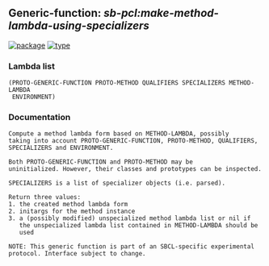 ## Generic-function: ***sb-pcl:make-method-lambda-using-specializers***
[![package](https://img.shields.io/badge/Package-SB--PCL-5f9ea0.svg?style=social&colorA=999999)](../) [![type](https://img.shields.io/badge/Type-Generic--Function-5f9ea0.svg?style=social&colorA=999999)](../#generic-function) 
### Lambda list
```
(PROTO-GENERIC-FUNCTION PROTO-METHOD QUALIFIERS SPECIALIZERS METHOD-LAMBDA
 ENVIRONMENT)
```
### Documentation
```
Compute a method lambda form based on METHOD-LAMBDA, possibly
taking into account PROTO-GENERIC-FUNCTION, PROTO-METHOD, QUALIFIERS,
SPECIALIZERS and ENVIRONMENT.

Both PROTO-GENERIC-FUNCTION and PROTO-METHOD may be
uninitialized. However, their classes and prototypes can be inspected.

SPECIALIZERS is a list of specializer objects (i.e. parsed).

Return three values:
1. the created method lambda form
2. initargs for the method instance
3. a (possibly modified) unspecialized method lambda list or nil if
   the unspecialized lambda list contained in METHOD-LAMBDA should be
   used

NOTE: This generic function is part of an SBCL-specific experimental
protocol. Interface subject to change.
```
